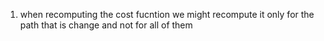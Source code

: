 
1) when recomputing the cost fucntion we might recompute it only for the path that is change and not for all of them